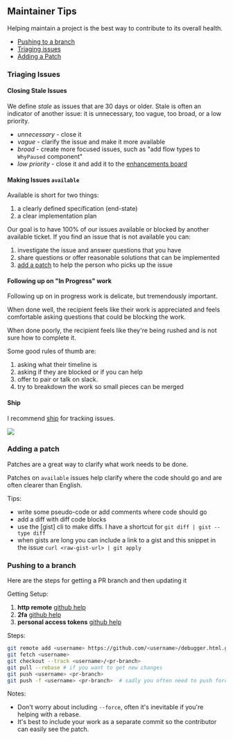 ## Maintainer Tips

Helping maintain a project is the best way to contribute to its overall health.

+ [Pushing to a branch](#pushing-to-a-branch)
+ [Triaging issues](#triaging-issues)
+ [Adding a Patch](#adding-a-patch)

### Triaging Issues

#### Closing Stale Issues

We define *stale* as issues that are 30 days or older. Stale is often an indicator of another issue: it is unnecessary, too vague, too broad, or a low priority.

* *unnecessary* - close it
* *vague* - clarify the issue and make it more available
* *broad* - create more focused issues, such as "add flow types to `WhyPaused` component"
* *low priority* - close it and add it to the [enhancements board]

#### Making Issues `available`

Available is short for two things:

1. a clearly defined specification (end-state)
2. a clear implementation plan

Our goal is to have 100% of our issues available or blocked by another available ticket.
If you find an issue that is not available you can:

1. investigate the issue and answer questions that you have
2. share questions or offer reasonable solutions that can be implemented
3. [add a patch](#adding-a-patch) to help the person who picks up the issue

#### Following up on "In Progress" work

Following up on in progress work is delicate, but tremendously important.

When done well, the recipient feels like their work is appreciated and feels comfortable asking questions that could be blocking the work.

When done poorly, the recipient feels like they're being rushed and is not sure how to complete it.

Some good rules of thumb are:

1. asking what their timeline is
2. asking if they are blocked or if you can help
3. offer to pair or talk on slack.
4. try to breakdown the work so small pieces can be merged

#### Ship

I recommend [ship] for tracking issues.

![][ship-screenshot]

### Adding a patch

Patches are a great way to clarify what work needs to be done.

Patches on `available` issues help clarify where the code should go and are often clearer than English.

Tips:

* write some pseudo-code or add comments where code should go
* add a diff with diff code blocks
* use the \[gist] cli to make diffs. I have a shortcut for `git diff | gist --type diff`
* when gists are long you can include a link to a gist and this snippet in the issue `curl <raw-gist-url> | git apply`

### Pushing to a branch

Here are the steps for getting a PR branch and then updating it

Getting Setup:

1. **http remote** [github help][github-remote]
2. **2fa** [github help][github-2fa]
3. **personal access tokens** [github help][github-pat]

Steps:

```bash
git remote add <username> https://github.com/<username>/debugger.html.git
git fetch <username>
git checkout --track <username>/<pr-branch>
git pull --rebase # if you want to get new changes
git push <username> <pr-branch>
git push -f <username> <pr-branch>  # sadly you often need to push force
````

Notes:

* Don't worry about including `--force`, often it's inevitable if you're helping with a rebase.
* It's best to include your work as a separate commit so the contributor can easily see the patch.

[enhancements board]: https://github.com/devtools-html/debugger.html/projects/5
[ship]: https://www.realartists.com
[ship-screenshot]: https://cloud.githubusercontent.com/assets/254562/23369201/8fe98b82-fcde-11e6-9dac-3e40547f29ad.png

[github-2fa]:https://help.github.com/articles/securing-your-account-with-two-factor-authentication-2fa/
[github-pat]:https://help.github.com/articles/creating-a-personal-access-token-for-the-command-line/
[github-remote]:https://help.github.com/articles/adding-a-remote/
